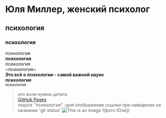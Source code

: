 # Юля Миллер, женский психолог
## психология  
### психология
психология<br>
**психология**<br>
*психология*<br>
~психология~<br>
**Это всё о _психологии_ - самой важной науке**<br>
***психология***<br>
<sub>психология</sub><br>
> это если нужна цитата<br>
[GitHub Pages](https://pages.github.com/)<br>
require "психология" -для отображения ссылки при наведении на название
'git status'
![This is an image](https://myoctocat.com/assets/images/base-octocat.svg)
![фото Юли](
